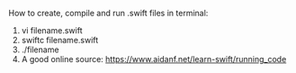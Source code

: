 How to create, compile and run .swift files in terminal:
1. vi filename.swift
2. swiftc filename.swift
3. ./filename
4. A good online source: https://www.aidanf.net/learn-swift/running_code
